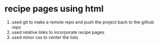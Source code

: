 <h1>recipe pages using html</h1>
<ol>
<li>used git to make a remote repo and push the project back to the github repo</li>
<li>used relative links to incorporate recipe pages</li>
<li>used minor css to center the lists</li>
</ol>